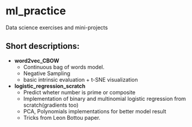 # ml_practice
Data science exercises and mini-projects
## Short descriptions:
- **word2vec_CBOW**
  - Continuous bag of words model.
  - Negative Sampling
  - basic intrinsic evaluation + t-SNE visualization
- **logistic_regression_scratch**
  - Predict wheter number is prime or composite
  - Implementation of binary and multinomial logistic regression from scratch(gradients too)
  - PCA, Polynomials implementations for better model result
  - Tricks from Leon Bottou paper.
